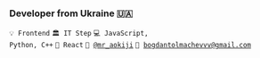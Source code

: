 ### Developer from Ukraine 🇺🇦
<code>💡 Frontend</code>
<code>🏛️ IT Step</code>
<code>💻 JavaScript, Python, C++</code>
<code>🪬 React</code>
<code>📱 [@mr_aokiji](https://telegram.me/mr_aokiji)</code>
<code>📨 [bogdantolmachevvv@gmail.com](mailto:bogdantolmachevvv@gmail.com)</code>

